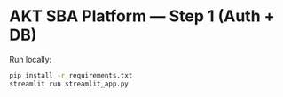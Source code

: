 # AKT SBA Platform — Step 1 (Auth + DB)

Run locally:

```bash
pip install -r requirements.txt
streamlit run streamlit_app.py
```
